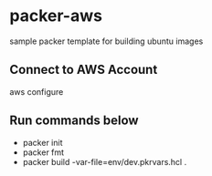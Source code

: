 # packer-aws
sample packer template for building ubuntu images

## Connect to AWS Account
aws configure 

## Run commands below
- packer init
- packer fmt
- packer build -var-file=env/dev.pkrvars.hcl .
